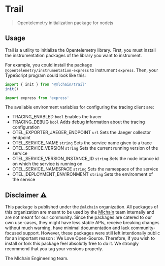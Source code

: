 # Trail

> Opentelemetry initialization package for nodejs

## Usage

Trail is a utility to initialize the Opentelemetry library. First, you must install the instrumentation packages of the library you want to instrument.

For example, you could install the package `@opentelemetry/instrumentation-express` to instrument `express`. Then, your TypeScript program could look like this:

```ts
import { init } from '@mlchain/trail'
init()

import express from 'express'
```

The available environment variables for configuring the tracing client are:

- TRACING_ENABLED `bool` Enables the tracer
- TRACING_DEBUG `bool` Adds debug information about the tracing configuration
- OTEL_EXPORTER_JAEGER_ENDPOINT `url` Sets the Jaeger collector endpoint
- OTEL_SERVICE_NAME `string` Sets the service name given to a trace
- OTEL_SERVICE_VERSION `string` Sets the current running version of the service
- OTEL_SERVICE_VERSION_INSTANCE_ID `string` Sets the node intance id on which the service is running on
- OTEL_SERVICE_NAMESPACE `string` Sets the namespace of the service
- OTEL_DEPLOYMENT_ENVIRONMENT `string` Sets the environment of the service

## Disclaimer ⚠️

This package is published under the `@mlchain` organization. All packages of this organization are meant to be used by the [Mlchain](https://github.com/mlchain/mlchain) team internally and are not meant for our community. Since the packages are catered to our own use-cases, they might have less stable APIs, receive breaking changes without much warning, have minimal documentation and lack community-focused support. However, these packages were still left intentionally public for an important reason : We Love Open-Source. Therefore, if you wish to install or fork this package feel absolutly free to do it. We strongly recommend that you tag your versions properly.

The Mlchain Engineering team.
